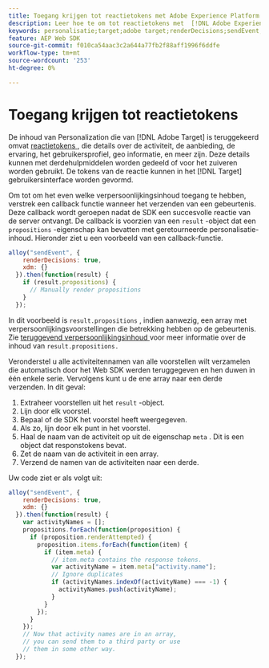 ```yaml
---
title: Toegang krijgen tot reactietokens met Adobe Experience Platform Web SDK
description: Leer hoe te om tot reactietokens met  [!DNL Adobe Experience Platform Web SDK] toegang te hebben.
keywords: personalisatie;target;adobe target;renderDecisions;sendEvent;decisionsScopes;result.decisions,response tokens;
feature: AEP Web SDK
source-git-commit: f010ca54aac3c2a644a77fb2f88aff1996f6ddfe
workflow-type: tm+mt
source-wordcount: '253'
ht-degree: 0%

---
```


# Toegang krijgen tot reactietokens

De inhoud van Personalization die van [!DNL Adobe Target] is teruggekeerd omvat [ reactietokens ](https://experienceleague.adobe.com/docs/target/using/administer/response-tokens.html), die details over de activiteit, de aanbieding, de ervaring, het gebruikersprofiel, geo informatie, en meer zijn. Deze details kunnen met derdehulpmiddelen worden gedeeld of voor het zuiveren worden gebruikt. De tokens van de reactie kunnen in het [!DNL Target] gebruikersinterface worden gevormd.

Om tot om het even welke verpersoonlijkingsinhoud toegang te hebben, verstrek een callback functie wanneer het verzenden van een gebeurtenis. Deze callback wordt geroepen nadat de SDK een succesvolle reactie van de server ontvangt. De callback is voorzien van een `result` -object dat een `propositions` -eigenschap kan bevatten met geretourneerde personalisatie-inhoud. Hieronder ziet u een voorbeeld van een callback-functie.

```javascript
alloy("sendEvent", {
    renderDecisions: true,
    xdm: {}
  }).then(function(result) {
    if (result.propositions) {
      // Manually render propositions
    }
  });
```

In dit voorbeeld is `result.propositions` , indien aanwezig, een array met verpersoonlijkingsvoorstellingen die betrekking hebben op de gebeurtenis. Zie [ teruggevend verpersoonlijkingsinhoud ](https://experienceleague.adobe.com/en/docs/experience-platform/web-sdk/personalization/rendering-personalization-content) voor meer informatie over de inhoud van `result.propositions.`

Veronderstel u alle activiteitennamen van alle voorstellen wilt verzamelen die automatisch door het Web SDK werden teruggegeven en hen duwen in één enkele serie. Vervolgens kunt u de ene array naar een derde verzenden. In dit geval:

1. Extraheer voorstellen uit het `result` -object.
1. Lijn door elk voorstel.
1. Bepaal of de SDK het voorstel heeft weergegeven.
1. Als zo, lijn door elk punt in het voorstel.
1. Haal de naam van de activiteit op uit de eigenschap `meta` . Dit is een object dat responstokens bevat.
1. Zet de naam van de activiteit in een array.
1. Verzend de namen van de activiteiten naar een derde.

Uw code ziet er als volgt uit:

```javascript
alloy("sendEvent", {
    renderDecisions: true,
    xdm: {}
  }).then(function(result) {
    var activityNames = [];
    propositions.forEach(function(proposition) {
      if (proposition.renderAttempted) {
        proposition.items.forEach(function(item) {
          if (item.meta) {
            // item.meta contains the response tokens.
            var activityName = item.meta["activity.name"];
            // Ignore duplicates
            if (activityNames.indexOf(activityName) === -1) {
              activityNames.push(activityName);
            }
          }
        });
      }
    });
    // Now that activity names are in an array,
    // you can send them to a third party or use
    // them in some other way.
  });
```
